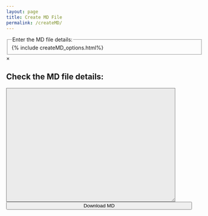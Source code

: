 ```yaml
---
layout: page
title: Create MD File
permalink: /createMD/
---
```


<fieldset style="display: inline-block; vertical-align: middle;">
  <legend>Enter the MD file details:</legend>
  <div class="container">
  {% include createMD_options.html%}
  </div>
</fieldset>

<div class="row"></div>

<div id="mdModal" class="modal">
    <!-- Modal content -->
    <div class="modal-content">
        <span class="close">×</span>
        <h2>Check the MD file details:</h2>
        <div class="container">
            <textarea id="md" rows="20" cols="54" style="background-color: #ebebeb" spellcheck="false"></textarea>
            <!-- Allow the user to save their MD-->
            <form>
                <span title="Download the MD data you've entered. Don't lose your work!">      
                    <input value='Download MD' type='button' class="filterButton"         onclick='downloadFile(document.getElementById("filename").value, document.getElementById("md").value)' />
                </span>
            </form>
        </div>
    </div>
</div>

<div class="row"></div>

<textarea id="filename" style="display:none;"></textarea>

<style type="text/css">
    .container {
        width: 500px;
        clear: both;
    }
    .container input {
        width: 100%;
        margin-bottom: 5px;
        clear: both;
    }
    .container input[type=checkbox] {
        width: 5%;
        margin-bottom: 5px;
        float: left;
        clear: right;
    }
    .container select {
        width: 100%;
        margin-bottom: 5px;
        clear: both;
    }

</style>

<script>
// Get the modal
var modal = document.getElementById("mdModal");

// Get the <span> element that closes the modal
var span = document.getElementsByClassName("close")[0];

// When the user clicks on <span> (x), close the modal
span.onclick = function() {
    modal.style.display = "none";
}

// When the user clicks anywhere outside of the modal, close it
window.onclick = function(event) {
    if (event.target == modal) {
        modal.style.display = "none";
    }
}

function showForm(textArea, myForm) {
    var elements = document.getElementById(myForm).elements;
    var obj = {};
    var date = new Date();
    var day = date.getDate();
    var month = date.getMonth() + 1;
    var year = date.getFullYear();
    var locationNotProcessed = 1;

    // Display the output in the modal area
    modal.style.display = "block";

    document.getElementById(textArea).innerHTML = '---\n';
    for(var i = 0 ; i < elements.length ; i++){
        var item = elements.item(i);

        if (item.value == "Show MD File") {
            continue;
        }
        switch(item.name) {
            case 'titleID':
                obj[item.name] = slugify(obj["title"]) + '.md';
                break;
            case 'key':
                obj[item.name] = toTitleCase(item.value);
                break;
            case 'location':
                if (locationNotProcessed) {
                    obj[item.name] = '';
                    var locationString = '';
                    var locationArray = getCheckedCheckboxesFor(item.name);
                    for (var j = 0; j < locationArray.length; j++) {   
                        locationString += locationArray[j] + ' ';
                    }
                    if (locationString) {
                        obj[item.name] = locationString;
                    }
                    locationNotProcessed = 0;
                } else {
                    continue;
                }
                break;
            case 'date':
                obj[item.name] = year + '-' + (month<=9 ? '0' + month : month) + '-' + (day <= 9 ? '0' + day : day)
                break;
            case 'mp3_file':
                if (item.value == 'yes') {
                    obj[item.name] = '/mp3/' + slugify(obj["title"]) + '.mp3';
                } else {
                    obj[item.name] = '';
                }
                break;
            case 'abc':
                var lines = item.value.split('\n');
                obj[item.name] = '|\n';
                for (var j = 0; j < lines.length; j++) {
                    // Get key from ABC here!!
                    if(lines[j].includes("K:", 0)) {
                        abckey = lines[j].split(':')[1].trim();
                        if (obj['key'] != abckey) {
                            alert('md key: ' + obj['key'] + ' != abc key: ' + abckey);
                        }
                    }
                    obj[item.name] += '    ' + lines[j].replace(/^\s*/, '') + '\n';
                }
                break;
            default:
                obj[item.name] = item.value;
        }
        document.getElementById(textArea).innerHTML += item.name + ': ' + obj[item.name] + '\n';
    }
    document.getElementById(textArea).innerHTML += '---\n';

    // Set the filename for downloading
    document.getElementById("filename").innerHTML = slugify(obj["title"]) + '.md'
}
</script>
